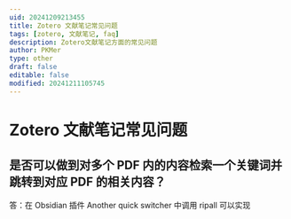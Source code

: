 ```yaml
---
uid: 20241209213455
title: Zotero 文献笔记常见问题
tags: [zotero, 文献笔记, faq]
description: Zotero文献笔记方面的常见问题
author: PKMer
type: other
draft: false
editable: false
modified: 20241211105745
---
```


# Zotero 文献笔记常见问题

## 是否可以做到对多个 PDF 内的内容检索一个关键词并跳转到对应 PDF 的相关内容？

答：在 Obsidian 插件 Another quick switcher 中调用 ripall 可以实现